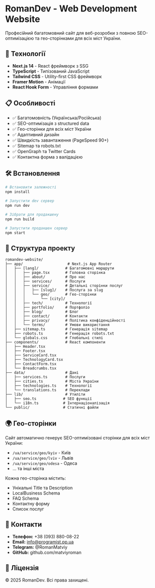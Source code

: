 # RomanDev - Web Development Website

Професійний багатомовний сайт для веб-розробки з повною SEO-оптимізацією та гео-сторінками для всіх міст України.

## 🚀 Технології

- **Next.js 14** - React фреймворк з SSG
- **TypeScript** - Типізований JavaScript
- **Tailwind CSS** - Utility-first CSS фреймворк
- **Framer Motion** - Анімації
- **React Hook Form** - Управління формами

## 📋 Особливості

- ✅ Багатомовність (Українська/Російська)
- ✅ SEO-оптимізація з structured data
- ✅ Гео-сторінки для всіх міст України
- ✅ Адаптивний дизайн
- ✅ Швидкість завантаження (PageSpeed 90+)
- ✅ Sitemap та robots.txt
- ✅ OpenGraph та Twitter Cards
- ✅ Контактна форма з валідацією

## 🛠️ Встановлення

```bash
# Встановити залежності
npm install

# Запустити dev сервер
npm run dev

# Зібрати для продакшену
npm run build

# Запустити продакшен сервер
npm start
```

## 📁 Структура проекту

```
romandev-website/
├── app/                    # Next.js App Router
│   ├── [lang]/            # Багатомовні маршрути
│   │   ├── page.tsx       # Головна сторінка
│   │   ├── about/         # Про нас
│   │   ├── services/      # Послуги
│   │   ├── service/       # Детальні сторінки послуг
│   │   │   ├── [slug]/    # Послуга за slug
│   │   │   └── geo/       # Гео-сторінки
│   │   │       └── [city]/
│   │   ├── tech/          # Технології
│   │   ├── portfolio/     # Портфоліо
│   │   ├── blog/          # Блог
│   │   ├── contact/       # Контакти
│   │   ├── privacy/       # Політика конфіденційності
│   │   └── terms/         # Умови використання
│   ├── sitemap.ts         # Генерація sitemap
│   ├── robots.ts          # Генерація robots.txt
│   └── globals.css        # Глобальні стилі
├── components/            # React компоненти
│   ├── Header.tsx
│   ├── Footer.tsx
│   ├── ServiceCard.tsx
│   ├── TechnologyCard.tsx
│   ├── ContactForm.tsx
│   └── Breadcrumbs.tsx
├── data/                  # Дані
│   ├── services.ts        # Послуги
│   ├── cities.ts          # Міста України
│   ├── technologies.ts    # Технології
│   └── translations.ts    # Переклади
├── lib/                   # Утиліти
│   ├── seo.ts            # SEO функції
│   └── i18n.ts           # Інтернаціоналізація
└── public/               # Статичні файли
```

## 🌍 Гео-сторінки

Сайт автоматично генерує SEO-оптимізовані сторінки для всіх міст України:

- `/ua/service/geo/kyiv` - Київ
- `/ua/service/geo/lviv` - Львів
- `/ua/service/geo/odesa` - Одеса
- ... та інші міста

Кожна гео-сторінка містить:
- Унікальні Title та Description
- LocalBusiness Schema
- FAQ Schema
- Контактну форму
- Список послуг

## 📱 Контакти

- **Телефон:** +38 (093) 880-08-22
- **Email:** info@programist.pp.ua
- **Telegram:** @RomanMatviy
- **GitHub:** github.com/matviyroman

## 📄 Ліцензія

© 2025 RomanDev. Всі права захищені.